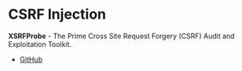 # CSRF Injection

**XSRFProbe** - The Prime Cross Site Request Forgery (CSRF) Audit and Exploitation Toolkit.
- [GitHub](https://github.com/0xInfection/XSRFProbe)
